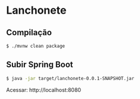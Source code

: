 # Lanchonete

## Compilação

```bash
$ ./mvnw clean package
```

## Subir Spring Boot

```bash
$ java -jar target/lanchonete-0.0.1-SNAPSHOT.jar
```

Acessar: http://localhost:8080
